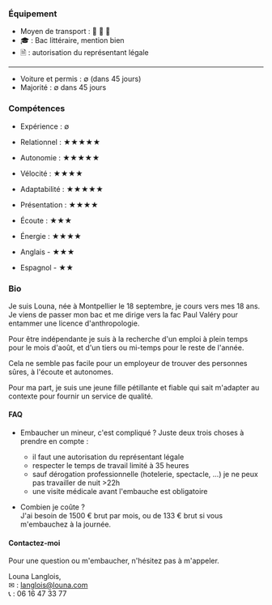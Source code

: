 ### Équipement
- Moyen de transport : &#128652; &#128650; &#128644;
- &#127891; : Bac littéraire, mention bien
- &#128462; : autorisation du représentant légale
---
- Voiture et permis : &#8709; (dans 45 jours)
- Majorité : &#8709; dans 45 jours

### Compétences
- Expérience : &#8709;
- Relationnel : &#9733;&#9733;&#9733;&#9733;&#9733;
- Autonomie : &#9733;&#9733;&#9733;&#9733;&#9733;
- Vélocité : &#9733;&#9733;&#9733;&#9733;
- Adaptabilité : &#9733;&#9733;&#9733;&#9733;&#9733;
- Présentation : &#9733;&#9733;&#9733;&#9733;
- Écoute : &#9733;&#9733;&#9733;
- Énergie : &#9733;&#9733;&#9733;&#9733;

- Anglais - &#9733;&#9733;&#9733;
- Espagnol - &#9733;&#9733;

### Bio

Je suis Louna, née à Montpellier le 18 septembre, je cours vers mes 18 ans. 
Je viens de passer mon bac et me dirige vers la fac Paul Valéry pour entammer une licence d'anthropologie.  

Pour être indépendante je suis à la recherche d'un emploi à plein temps pour le mois d'août,
et d'un tiers ou mi-temps pour le reste de l'année.  

Cela ne semble pas facile pour un employeur de trouver des personnes sûres, à l'écoute et autonomes.  

Pour ma part, je suis une jeune fille pétillante et fiable qui sait m'adapter au contexte pour fournir un service de qualité.

#### FAQ

* Embaucher un mineur, c'est compliqué ?
Juste deux trois choses à prendre en compte :
  - il faut une autorisation du représentant légale
  - respecter le temps de travail limité à 35 heures
  - sauf dérogation professionnelle (hotelerie, spectacle, ...) je ne peux pas travailler de nuit >22h
  - une visite médicale avant l'embauche est obligatoire
  
* Combien je coûte ?  
J'ai besoin de 1500 € brut par mois, ou de 133 € brut si vous m'embauchez à la journée.
 

#### Contactez-moi

Pour une question ou m'embaucher, n'hésitez pas à m'appeler.  

Louna Langlois,  
&#9993; : langlois@louna.com  
&#128222; : 06 16 47 33 77  

